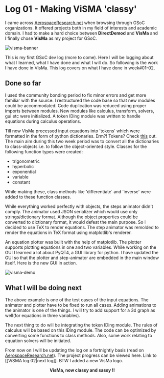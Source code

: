 # Log 01 - Making ViSMA 'classy'

I came across [AerospaceResearch.net](https://aerospaceresearch.net) when browsing through GSoC organizations. It offered projects both in my field of interests and academic domain. I had to make a hard choice between **DirectDemod** and **VisMa** and I finally chose **VisMa** as my project for GSoC.

![visma-banner](/assets/img/visma/banner.jpg)

This is my first GSoC dev log (more to come). Here I will be logging about what I learned, what I have done and what I will do. So following is the work I have done in VisMa. This log covers on what I have done in week#01-02.

## Done so far

I used the community bonding period to fix minor errors and get more familiar with the source. I restructured the code base so that new modules could be accommodated. Code duplication was reduced using proper imports between modules. New modules like calculus, transform, solvers, gui etc were initialized. A token IDing module was written to handle equations during calculus operations.

Till now VisMa processed input equations into 'tokens' which were formatted in the form of python dictionaries. Erm?! Tokens? Check [this](https://aerospaceresearch.net/?p=431) out.
The main aim during this two week period was to convert all the dictionaries to class-objects i.e. to follow the object-oriented style. Classes for the following function types were created:

- trigonometric
- hyperbolic
- exponential
- variable
- constant

While making these, class methods like 'differentiate' and 'inverse' were added to these function classes.

While everything worked perfectly with objects, the steps animator didn't comply. The animator used JSON serializer which would use only strings/dictionary format. Although the object properties could be converted to dictionary format, it would defeat the main purpose. So I decided to use TeX to render equations. The step animator was remolded to render the equations in TeX format using matplotlib's renderer.

An equation plotter was built with the help of matplotlib. The plotter supports plotting equations in one and two variables. While working on the GUI I learned a lot about PyQT4, a GUI library for python. I have updated the GUI so that the plotter and step-animator are embedded in the main window itself. Here is the new GUI in action.

![visma-demo](/assets/img/visma/demos/log01.gif)

## What I will be doing next

The above example is one of the test cases of the input equations. The animator and plotter have to be fixed to run all cases. Adding animations to the animator is one of the things. I will try to add support for a 3d graph as well(for equations in three variables).

The next thing to do will be integrating the token IDing module. The rules of calculus will be based on this IDing module. The code can be optimized by converting some functions to class methods. Also, some work relating to equation solvers will be initiated.

From now on I will be updating the log on a fortnightly basis (read on [AerospaceResearch.net](https://aerospaceresearch.net/?p=691)). The project progress can be viewed here. Link to [[ViSMA log 02\|next log]]. BTW I added a new VisMa logo.

<p align="center"><b>VisMa, now classy and sassy !!</b>

